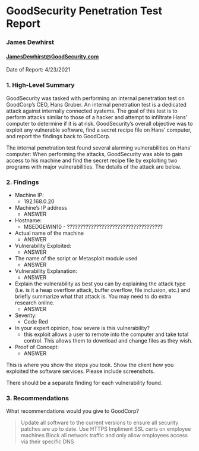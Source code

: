 # GoodSecurity Penetration Test Report
### James Dewhirst
#### JamesDewhirst@GoodSecurity.com
Date of Report: 4/23/2021

### 1. High-Level Summary
GoodSecurity was tasked with performing an internal penetration test on GoodCorp’s CEO, Hans Gruber. An internal penetration test is a dedicated attack against internally connected systems. The goal of this test is to perform attacks similar to those of a hacker and attempt to infiltrate Hans’ computer to determine if it is at risk. GoodSecurity’s overall objective was to exploit any vulnerable software, find a secret recipe file on Hans’ computer, and report the findings back to GoodCorp.

The internal penetration test found several alarming vulnerabilities on Hans’ computer: When performing the attacks, GoodSecurity was able to gain access to his machine and find the secret recipe file by exploiting two programs with major vulnerabilities. The details of the attack are below.

### 2. Findings
- Machine IP:
  - 192.168.0.20
- Machine’s IP address
  - ANSWER
- Hostname:
  - MSEDGEWIN10 - ????????????????????????????????????
- Actual name of the machine
  - ANSWER
- Vulnerability Exploited:
  - ANSWER
- The name of the script or Metasploit module used
  - ANSWER
- Vulnerability Explanation:
  - ANSWER
- Explain the vulnerability as best you can by explaining the attack type (i.e. is it a heap overflow attack, buffer overflow, file inclusion, etc.) and briefly summarize what that attack is. You may need to do extra research online. 
  - ANSWER
- Severity:
  - Code Red
- In your expert opinion, how severe is this vulnerability?
  - this exploit allows a user to remote into the computer and take total control. This allows them to download and change files as they wish.
- Proof of Concept:
  - ANSWER

This is where you show the steps you took. Show the client how you exploited the software services. Please include screenshots.

There should be a separate finding for each vulnerability found.

### 3. Recommendations
What recommendations would you give to GoodCorp?
  > Update all software to the current versions to ensure all security patches are up to date.
  > Use HTTPS
  > Impliment SSL certs on employee machines
  > Block all network traffic and only allow employees access via their specific DNS
